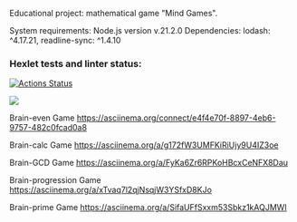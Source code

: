 Educational project: mathematical game "Mind Games".

System requirements: 
Node.js version v.21.2.0
Dependencies: lodash: ^4.17.21, readline-sync: ^1.4.10

### Hexlet tests and linter status:
[![Actions Status](https://github.com/MeyerJools/frontend-project-44/actions/workflows/hexlet-check.yml/badge.svg)](https://github.com/MeyerJools/frontend-project-44/actions)

<a href="https://codeclimate.com/github/MeyerJools/frontend-project-44/maintainability"><img src="https://api.codeclimate.com/v1/badges/4b5323a3d20b3ece28b5/maintainability" /></a>

Brain-even Game
https://asciinema.org/connect/e4f4e70f-8897-4eb6-9757-482c0fcad0a8

Brain-calc Game
https://asciinema.org/a/g172fW3UMFKiRiUjy9U4IZ3oe

Brain-GCD Game
https://asciinema.org/a/FyKa6Zr6RPKoHBcxCeNFX8Dau

Brain-progression Game
https://asciinema.org/a/xTvaq7l2qjNsqjW3YSfxD8KJo

Brain-prime Game
https://asciinema.org/a/SifaUFfSxxm53Sbkz1kAQJMWI